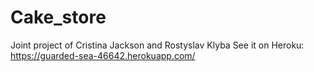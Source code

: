 # Cake_store
Joint project of Cristina Jackson and Rostyslav Klyba
See it on Heroku: https://guarded-sea-46642.herokuapp.com/
